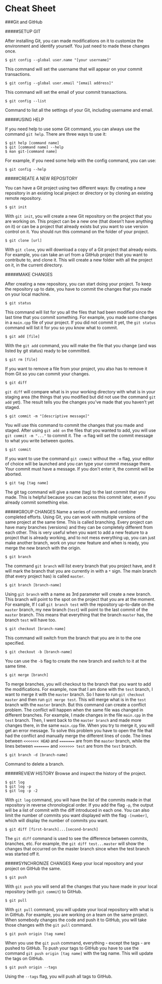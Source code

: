 Cheat Sheet
===========
###Git and GitHub

#####SETUP GIT

After installing Git, you can made modifications on it to customize the environment and identify yourself. You just need to made these changes once.

```
$ git config --global user.name "[your username]"
```
This command will set the username that will appear on your commit transactions.


```
$ git config --global user.email "[email address]"
```
This command will set the email of your commit transactions.


```
$ git config --list
```
Command to list all the settings of your Git, including username and email.


#####USING HELP

If you need help to use some Git command, you can always use the command `git help`. There are three ways to use it:
```
$ git help [command name]
$ git [command name] --help
$ man git-[command name]
```
For example, if you need some help with the config command, you can use:
```
$ git config --help
```


#####CREATE A NEW REPOSITORY

You can have a Git project using two different ways: By creating a new repository in an existing local project or directory or by cloning an existing remote repository.

```
$ git init
```
With `git init`, you will create a new Git repository on the project that you are working on. This project can be a new one (that doesn’t have anything on it) or can be a project that already exists but you want to use version control on it. You should run this command on the folder of your project.


```
$ git clone [url]
```
With `git clone`, you will download a copy of a Git project that already exists. For example, you can take an url from a GitHub project that you want to contribute to, and clone it. This will create a new folder with all the project on it, in the current directory.


#####MAKE CHANGES

After creating a new repository, you can start doing your project. To keep the repository up to date, you have to commit the changes that you made on your local machine.

```
$ git status
```
This command will list for you all the files that had been modified since the last time that you commit something. For example, you made some changes in a `main.cpp` file of your project. If you did not commit it yet, the `git status` command will list it for you so you know what to commit.


```
$ git add [file]
````
With the `git add` command, you will make the file that you change (and was listed by git status) ready to be committed.

```
$ git rm [file]
```
If you want to remove a file from your project, you also has to remove it from Git so you can commit your changes.


```
$ git diff
```
`git diff` will compare what is in your working directory with what is in your staging area (the things that you modified but did not use the command `git add` yet). The result tells you the changes you’ve made that you haven’t yet staged.


```
$ git commit -m "[descriptive message]"
```
You will use this command to commit the changes that you made and staged. After using `git add on` the files that you wanted to add, you will use `git commit -m "..."` to commit it. The `-m` flag will set the commit message to what you write between quotes.


```
$ git commit
```
If you want to use the command `git commit` without the `-m` flag, your editor of choice will be launched and you can type your commit message there. Your commit must have a message. If you don't enter it, the commit will be aborted.


```
$ git tag [tag name]
```
The git tag command will give a name (tag) to the last commit that you made. This is helpful because you can access this commit later, even if you already commit something else.


#####GROUP CHANGES
Name a series of commits and combine completed efforts. 
Using Git, you can work with multiple versions of the same project at the same time. This is called branching. Every project can have many branches (versions) and they can be completely different from each other. This is very useful when you want to add a new feature to a project that is already working, and to not mess everything up, you can just make another branch, work on your new feature and when is ready, you merge the new branch with the origin.

```
$ git branch
```
The command `git branch` will list every branch that you project have, and it will mark the branch that you are currently in with a `*` sign. The main branch (that every project has) is called `master`. 

```
$ git branch [branch-name]
```
Using `git branch` with a name as 3rd parameter will create a new branch. This branch will point to the spot on the project that you are at the moment. For example, If I call `git branch test` with the repository up-to-date on the `master` branch, my new branch (`test`) will point to the last commit of the `master` branch. This means that everything that the branch `master` has, the branch `test` will have too.

```
$ git checkout [branch-name]
```
This command will switch from the branch that you are in to the one specified.

```
$ git checkout -b [branch-name]
```
You can use the `-b` flag to create the new branch and switch to it at the same time.

```
$ git merge [branch]
```
To merge branches, you will checkout to the branch that you want to add the modifications. For example, now that I am done with the `test` branch, I want to merge it with the `master` branch. So I have to run `git checkout master` and then run `git merge test`. This will merge what is in the `test` branch with the `master` branch.
But this command can create a conflict problem. The conflict will happen when the same file was changed in different branches. For example, I made changes in the file `main.cpp` in the `test` branch. Then, I went back to the `master branch` and made more changes there, in the same `main.cpp` file. When you try to merge it, you will get an error message. To solve this problem you have to open the file that had the conflict and manually merge the different lines of code. The lines between `<<<<<<< HEAD` and `=======` are from the `master` branch, while the lines between `=======` and `>>>>>>> test` are from the `test` branch.


```
$ git branch -d [branch-name]
```
Command to delete a branch.


#####REVIEW HISTORY
Browse and inspect the history of the project.
```
$ git log
$ git log -p
$ git log -p -2
```
With `git log` command, you will have the list of the commits made in that repository in reverse chronological order. If you add the flag `-p`, the output will be a list of commit with the diff introduced in each one. You can also limit the number of commits you want displayed with the flag `-[number]`, which will display the number of commits you want.


```
$ git diff [first-branch]...[second-branch]
```
The `git diff` command is used to see the difference between commits, branches, etc. For example, the `git diff test...master` will show the changes that occurred on the master branch since when the test branch was started off it.


#####SYNCHRONIZE CHANGES
Keep your local repository and your project on GitHub the same.

```
$ git push
```
With `git push` you will send all the changes that you have made in your local repository (with `git commit`)  to GitHub.


```
$ git pull
```
With `git pull` command, you will update your local repository with what is in GitHub. For example, you are working on a team on the same project. When somebody changes the code and push it to GitHub, you will take those changes with the `git pull` command.


```
$ git push origin [tag name]
```
When you use the `git push` command, everything - except the tags - are pushed to GitHub. To push your tags to GitHub you have to use the command `git push origin [tag name]` with the tag name. This will update the tags on GitHub. 

```
$ git push origin --tags
```
Using the `--tags` flag, you will push all tags to GitHub.
